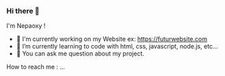 ### Hi there 👋

I'm Nepaoxy !

- 🔭 I'm currently working on my Website ex: https://futurwebsite.com
- 🌱 I’m currently learning to code with html, css, javascript, node.js, etc...
- 💬 You can ask me question about my project.

How to reach me : ...

<!--
**Nepaoxy/me** is a ✨ _special_ ✨ repository because its `README.md` (this file) appears on your GitHub profile.
--!>
